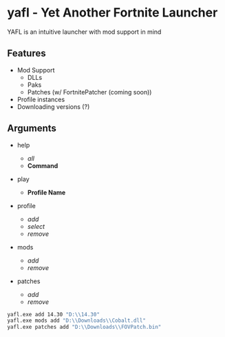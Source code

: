# yafl - Yet Another Fortnite Launcher
YAFL is an intuitive launcher with mod support in mind

## Features
- Mod Support
    - DLLs
    - Paks
    - Patches (w/ FortnitePatcher (coming soon))
- Profile instances
- Downloading versions (?)

## Arguments
- help
    - *all*
    - **Command**

- play
    - **Profile Name**

- profile
    - *add*
    - *select*
    - *remove*

- mods
    - *add*
    - *remove*

- patches
    - *add*
    - *remove*

```bat
yafl.exe add 14.30 "D:\\14.30"
yafl.exe mods add "D:\\Downloads\\Cobalt.dll"
yafl.exe patches add "D:\\Downloads\\FOVPatch.bin"
```